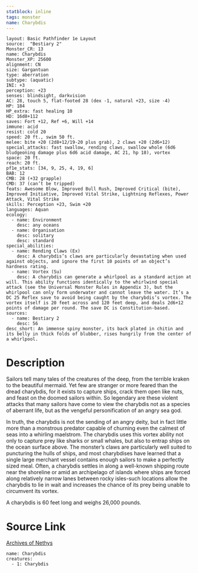 ```yaml
---
statblock: inline
tags: monster
name: Charybdis
---
```

```statblock
layout: Basic Pathfinder 1e Layout
source:  "Bestiary 2"
Monster_CR: 13
name: Charybdis
Monster_XP: 25600
alignment: CN
size: Gargantuan
type: aberration
subtype: (aquatic)
INI: +3
perception: +23
senses: blindsight, darkvision
AC: 28, touch 5, flat-footed 28 (dex -1, natural +23, size -4)
HP: 184
HP_extra: fast healing 10
HD: 16d8+112
saves: Fort +12, Ref +6, Will +14
immune: acid
resist: cold 20
speed: 20 ft., swim 50 ft.
melee: bite +20 (2d8+12/19-20 plus grab), 2 claws +20 (2d6+12)
special_attacks: fast swallow, rending claws, swallow whole (6d6 bludgeoning damage plus 6d6 acid damage, AC 21, hp 18), vortex
space: 20 ft.
reach: 20 ft.
pf1e_stats: [34, 9, 25, 4, 19, 6]
BAB: 12
CMB: 28 (+32 grapple)
CMD: 37 (can’t be tripped)
feats: Awesome Blow, Improved Bull Rush, Improved Critical (bite), Improved Initiative, Improved Vital Strike, Lightning Reflexes, Power Attack, Vital Strike
skills: Perception +23, Swim +20
languages: Aquan
ecology:
  - name: Environment
    desc: any oceans
  - name: Organisation
    desc: solitary
    desc: standard
special_abilities:
  - name: Rending Claws (Ex)
    desc: A charybdis’s claws are particularly devastating when used against objects, and ignore the first 10 points of an object’s hardness rating.
  - name: Vortex (Su)
    desc: A charybdis can generate a whirlpool as a standard action at will. This ability functions identically to the whirlwind special attack (see the Universal Monster Rules in Appendix 3), but the whirlpool can only form underwater and cannot leave the water. It’s a DC 25 Reflex save to avoid being caught by the charybdis’s vortex. The vortex itself is 20 feet across and 120 feet deep, and deals 2d6+12 points of damage per round. The save DC is Constitution-based.
sources:
  - name: Bestiary 2
    desc: 56
desc_short: An immense spiny monster, its back plated in chitin and its belly in thick folds of blubber, rises hungrily from the center of a whirlpool. 
```
# Description
Sailors tell many tales of the creatures of the deep, from the terrible kraken to the beautiful mermaid. Yet few are stranger or more feared than the dread charybdis, for it exists to capture ships, crack them open like nuts, and feast on the doomed sailors within. So legendary are these violent attacks that many sailors have come to view the charybdis not as a species of aberrant life, but as the vengeful personification of an angry sea god. 

In truth, the charybdis is not the sending of an angry deity, but in fact little more than a monstrous predator capable of churning even the calmest of seas into a whirling maelstrom. The charybdis uses this vortex ability not only to capture prey like sharks or small whales, but also to entrap ships on the ocean surface above. The monster’s claws are particularly well suited to puncturing the hulls of ships, and most charybdises have learned that a single large merchant vessel contains enough sailors to make a perfectly sized meal. Often, a charybdis settles in along a well-known shipping route near the shoreline or amid an archipelago of islands where ships are forced along relatively narrow lanes between rocky isles-such locations allow the charybdis to lie in wait and increases the chance of its prey being unable to circumvent its vortex. 

A charybdis is 60 feet long and weighs 26,000 pounds.
# Source Link
[Archives of Nethys](https://aonprd.com/MonsterDisplay.aspx?ItemName=Charybdis)
```encounter-table
name: Charybdis
creatures:
  - 1: Charybdis
```
